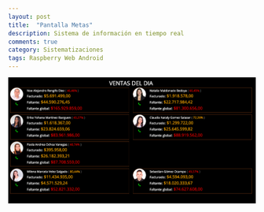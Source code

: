```yaml
---
layout: post
title:  "Pantalla Metas"
description: Sistema de información en tiempo real
comments: true
category: Sistematizaciones
tags: Raspberry Web Android
---
```

<img src="/public/imgs/proyectos/pantallaMetas.png" />
